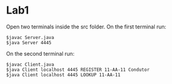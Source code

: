 # Lab1

Open two terminals inside the src folder.
On the first terminal run:
```
$javac Server.java
$java Server 4445
```

On the second terminal run:
```
$javac Client.java
$java Client localhost 4445 REGISTER 11-AA-11 Condutor
$java Client localhost 4445 LOOKUP 11-AA-11
```
